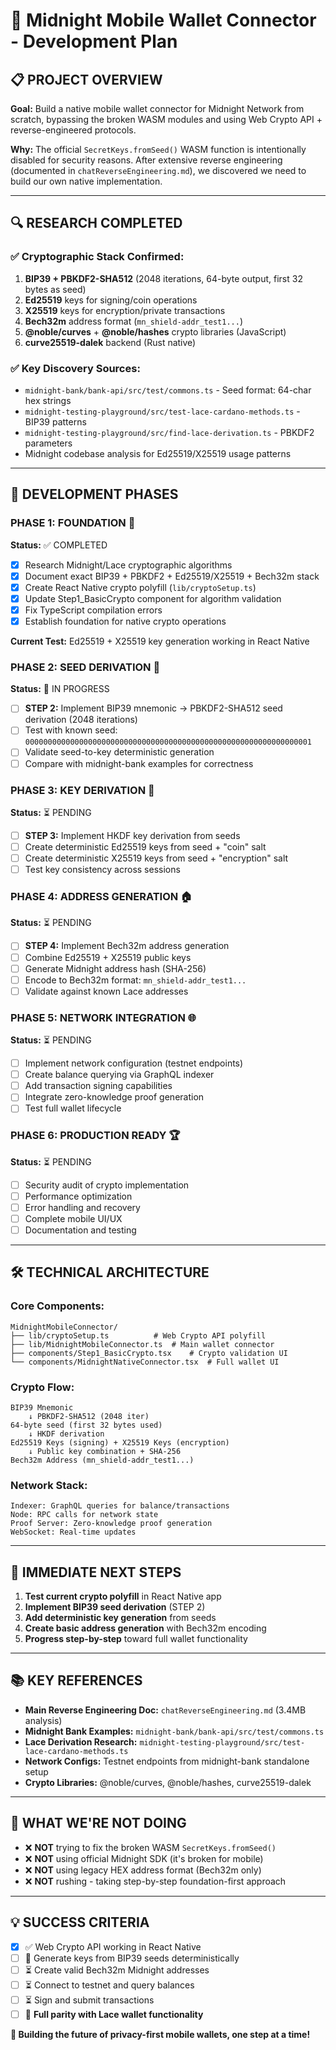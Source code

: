 # 🌙 Midnight Mobile Wallet Connector - Development Plan

## 📋 **PROJECT OVERVIEW**

**Goal:** Build a native mobile wallet connector for Midnight Network from scratch, bypassing the broken WASM modules and using Web Crypto API + reverse-engineered protocols.

**Why:** The official `SecretKeys.fromSeed()` WASM function is intentionally disabled for security reasons. After extensive reverse engineering (documented in `chatReverseEngineering.md`), we discovered we need to build our own native implementation.

---

## 🔍 **RESEARCH COMPLETED**

### **✅ Cryptographic Stack Confirmed:**
1. **BIP39 + PBKDF2-SHA512** (2048 iterations, 64-byte output, first 32 bytes as seed)
2. **Ed25519** keys for signing/coin operations
3. **X25519** keys for encryption/private transactions  
4. **Bech32m** address format (`mn_shield-addr_test1...`)
5. **@noble/curves** + **@noble/hashes** crypto libraries (JavaScript)
6. **curve25519-dalek** backend (Rust native)

### **✅ Key Discovery Sources:**
- `midnight-bank/bank-api/src/test/commons.ts` - Seed format: 64-char hex strings
- `midnight-testing-playground/src/test-lace-cardano-methods.ts` - BIP39 patterns
- `midnight-testing-playground/src/find-lace-derivation.ts` - PBKDF2 parameters
- Midnight codebase analysis for Ed25519/X25519 usage patterns

---

## 📐 **DEVELOPMENT PHASES**

### **PHASE 1: FOUNDATION** 🚀
**Status:** ✅ COMPLETED

- [x] Research Midnight/Lace cryptographic algorithms
- [x] Document exact BIP39 + PBKDF2 + Ed25519/X25519 + Bech32m stack
- [x] Create React Native crypto polyfill (`lib/cryptoSetup.ts`)
- [x] Update Step1_BasicCrypto component for algorithm validation
- [x] Fix TypeScript compilation errors
- [x] Establish foundation for native crypto operations

**Current Test:** Ed25519 + X25519 key generation working in React Native

### **PHASE 2: SEED DERIVATION** 📱
**Status:** 🔄 IN PROGRESS

- [ ] **STEP 2:** Implement BIP39 mnemonic → PBKDF2-SHA512 seed derivation (2048 iterations)
- [ ] Test with known seed: `0000000000000000000000000000000000000000000000000000000000000001`
- [ ] Validate seed-to-key deterministic generation
- [ ] Compare with midnight-bank examples for correctness

### **PHASE 3: KEY DERIVATION** 🔑
**Status:** ⏳ PENDING

- [ ] **STEP 3:** Implement HKDF key derivation from seeds
- [ ] Create deterministic Ed25519 keys from seed + "coin" salt
- [ ] Create deterministic X25519 keys from seed + "encryption" salt  
- [ ] Test key consistency across sessions

### **PHASE 4: ADDRESS GENERATION** 🏠
**Status:** ⏳ PENDING

- [ ] **STEP 4:** Implement Bech32m address generation
- [ ] Combine Ed25519 + X25519 public keys
- [ ] Generate Midnight address hash (SHA-256)
- [ ] Encode to Bech32m format: `mn_shield-addr_test1...`
- [ ] Validate against known Lace addresses

### **PHASE 5: NETWORK INTEGRATION** 🌐
**Status:** ⏳ PENDING

- [ ] Implement network configuration (testnet endpoints)
- [ ] Create balance querying via GraphQL indexer
- [ ] Add transaction signing capabilities
- [ ] Integrate zero-knowledge proof generation
- [ ] Test full wallet lifecycle

### **PHASE 6: PRODUCTION READY** 🏆
**Status:** ⏳ PENDING

- [ ] Security audit of crypto implementation
- [ ] Performance optimization
- [ ] Error handling and recovery
- [ ] Complete mobile UI/UX
- [ ] Documentation and testing

---

## 🛠 **TECHNICAL ARCHITECTURE**

### **Core Components:**
```
MidnightMobileConnector/
├── lib/cryptoSetup.ts          # Web Crypto API polyfill
├── lib/MidnightMobileConnector.ts  # Main wallet connector
├── components/Step1_BasicCrypto.tsx    # Crypto validation UI
└── components/MidnightNativeConnector.tsx  # Full wallet UI
```

### **Crypto Flow:**
```
BIP39 Mnemonic
    ↓ PBKDF2-SHA512 (2048 iter)
64-byte seed (first 32 bytes used)
    ↓ HKDF derivation
Ed25519 Keys (signing) + X25519 Keys (encryption)
    ↓ Public key combination + SHA-256
Bech32m Address (mn_shield-addr_test1...)
```

### **Network Stack:**
```
Indexer: GraphQL queries for balance/transactions
Node: RPC calls for network state
Proof Server: Zero-knowledge proof generation
WebSocket: Real-time updates
```

---

## 🎯 **IMMEDIATE NEXT STEPS**

1. **Test current crypto polyfill** in React Native app
2. **Implement BIP39 seed derivation** (STEP 2)
3. **Add deterministic key generation** from seeds
4. **Create basic address generation** with Bech32m encoding
5. **Progress step-by-step** toward full wallet functionality

---

## 📚 **KEY REFERENCES**

- **Main Reverse Engineering Doc:** `chatReverseEngineering.md` (3.4MB analysis)
- **Midnight Bank Examples:** `midnight-bank/bank-api/src/test/commons.ts`
- **Lace Derivation Research:** `midnight-testing-playground/src/test-lace-cardano-methods.ts`
- **Network Configs:** Testnet endpoints from midnight-bank standalone setup
- **Crypto Libraries:** @noble/curves, @noble/hashes, curve25519-dalek

---

## 🚫 **WHAT WE'RE NOT DOING**

- ❌ **NOT** trying to fix the broken WASM `SecretKeys.fromSeed()`
- ❌ **NOT** using official Midnight SDK (it's broken for mobile)
- ❌ **NOT** using legacy HEX address format (Bech32m only)
- ❌ **NOT** rushing - taking step-by-step foundation-first approach

---

## 💡 **SUCCESS CRITERIA**

- [x] ✅ Web Crypto API working in React Native
- [ ] 🔄 Generate keys from BIP39 seeds deterministically  
- [ ] ⏳ Create valid Bech32m Midnight addresses
- [ ] ⏳ Connect to testnet and query balances
- [ ] ⏳ Sign and submit transactions
- [ ] 🎯 **Full parity with Lace wallet functionality**

**🌙 Building the future of privacy-first mobile wallets, one step at a time!**